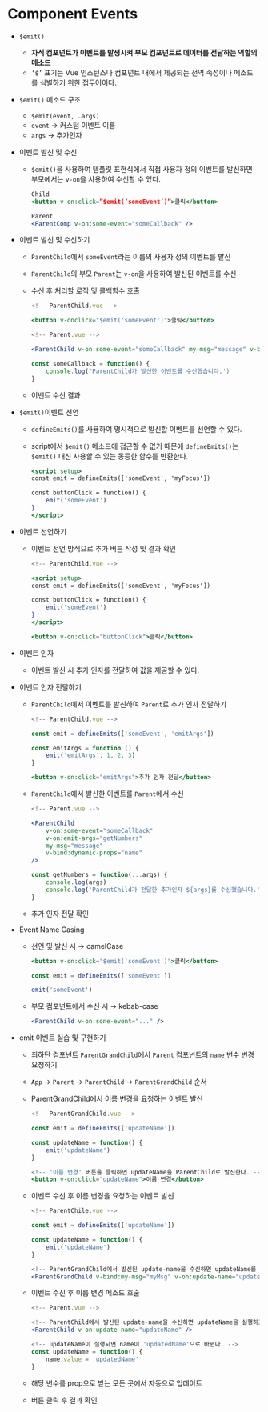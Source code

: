 # Component Events

- `$emit()`
    - **자식 컴포넌트가 이벤트를 발생시켜 부모 컴포넌트로 데이터를 전달하는 역할의 메소드**
    - `‘$’` 표기는 Vue 인스턴스나 컴포넌트 내에서 제공되는 전역 속성이나 메소드를 식별하기 위한 접두어이다.
- `$emit()` 메소드 구조
    - `$emit(event, …args)`
    - `event` → 커스텀 이벤트 이름
    - `args` → 추가인자
- 이벤트 발신 및 수신
    - `$emit()`을 사용하여 템플릿 표현식에서 직접 사용자 정의 이벤트를 발신하면 부모에서는 `v-on`을 사용하여 수신할 수 있다.
        
        ```jsx
        Child
        <button v-on:click=”$emit(’someEvent’)”>클릭</button>
        
        Parent
        <ParentComp v-on:some-event="someCallback" />
        ```
        
- 이벤트 발신 및 수신하기
    - `ParentChild`에서 `someEvent`라는 이름의 사용자 정의 이벤트를 발신
    - `ParentChild`의 부모 `Parent`는 `v-on`을 사용하여 발신된 이벤트를 수신
    - 수신 후 처리할 로직 및 콜백함수 호출
        
        ```jsx
        <!-- ParentChild.vue -->
        
        <button v-onclick="$emit('someEvent')">클릭</button>
        
        <!-- Parent.vue -->
        
        <ParentChild v-on:some-event="someCallback" my-msg="message" v-bind:dynamic-props="name" />
        
        const someCallback = function() {
        	console.log("ParentChild가 발신한 이벤트를 수신했습니다.')
        }
        ```
        
    - 이벤트 수신 결과
- `$emit()`이벤트 선언
    - `defineEmits()`를 사용하여 명시적으로 발신할 이벤트를 선언할 수 있다.
    - script에서 `$emit()` 메소드에 접근할 수 없기 때문에 `defineEmits()`는 `$emit()` 대신 사용할 수 있는 동등한 함수를 반환한다.
        
        ```jsx
        <script setup>
        const emit = defineEmits(['someEvent', 'myFocus'])
        
        const buttonClick = function() {
        	emit('someEvent')
        }
        </script>
        ```
        
- 이벤트 선언하기
    - 이벤트 선언 방식으로 추가 버튼 작성 및 결과 확인
        
        ```jsx
        <!-- ParentChild.vue -->
        
        <script setup>
        const emit = defineEmits(['someEvent', 'myFocus'])
        
        const buttonClick = function() {
        	emit('someEvent')
        }
        </script>
        
        <button v-on:click="buttonClick">클릭</button>
        ```
        
- 이벤트 인자
    - 이벤트 발신 시 추가 인자를 전달하여 값을 제공할 수 있다.
- 이벤트 인자 전달하기
    - `ParentChild`에서 이벤트를 발신하여 `Parent`로 추가 인자 전달하기
        
        ```jsx
        <!-- ParentChild.vue -->
        
        const emit = defineEmits(['someEvent', 'emitArgs'])
        
        const emitArgs = function () {
        	emit('emitArgs', 1, 2, 3)
        }
        
        <button v-on:click="emitArgs">추가 인자 전달</button>
        ```
        
    - `ParentChild`에서 발신한 이벤트를 `Parent`에서 수신
        
        ```jsx
        <!-- Parent.vue -->
        
        <ParentChild
        	v-on:some-event="someCallback"
        	v-on:emit-args="getNumbers"
        	my-msg="message"
        	v-bind:dynamic-props="name"
        />
        
        const getNumbers = function(...args) {
        	console.log(args)
        	console.log('ParentChild가 전달한 추가인자 ${args}를 수신했습니다.')
        }
        ```
        
    - 추가 인자 전달 확인
- Event Name Casing
    - 선언 및 발신 시 → camelCase
        
        ```jsx
        <button v-on:click="$emit('someEvent')">클릭</button>
        
        const emit = defineEmits(['someEvent'])
        
        emit('someEvent')
        ```
        
    - 부모 컴포넌트에서 수신 시 → kebab-case
        
        ```jsx
        <ParentChild v-on:sone-event="..." />
        ```
        
- emit 이벤트 실습 및 구현하기
    - 최하단 컴포넌트 `ParentGrandChild`에서 `Parent` 컴포넌트의 `name` 변수 변경 요청하기
    - `App` → `Parent` → `ParentChild` → `ParentGrandChild` 순서
    - ParentGrandChild에서 이름 변경을 요청하는 이벤트 발신
        
        ```jsx
        <!-- ParentGrandChild.vue -->
        
        const emit = defineEmits(['updateName'])
        
        const updateName = function() {
        	emit('updateName')
        }
        
        <!-- '이름 변경' 버튼을 클릭하면 updateName을 ParentChild로 발신한다. -->
        <button v-on:click="updateName">이름 변경</button>
        ```
        
    - 이벤트 수신 후 이름 변경을 요청하는 이벤트 발신
        
        ```jsx
        <!-- ParentChile.vue -->
        
        const emit = defineEmits(['updateName'])
        
        const updateName = function() {
        	emit('updateName')
        }
        
        <!-- ParentGrandChild에서 발신된 update-name을 수신하면 updateName를 실행한다. -->
        <ParentGrandChild v-bind:my-msg="myMsg" v-on:update-name="updateName" />
        ```
        
    - 이벤트 수신 후 이름 변경 메소드 호출
        
        ```jsx
        <!-- Parent.vue -->
        
        <!-- ParentChild에서 발신된 update-name을 수신하면 updateName을 실행하고 -->
        <ParentChild v-on:update-name="updateName" />
        
        <!-- updateName이 실행되면 name이 'updatedName'으로 바뀐다. -->
        const updateName = function() {
        	name.value = 'updatedName'
        }
        ```
        
    - 해당 변수를 prop으로 받는 모든 곳에서 자동으로 업데이트
    - 버튼 클릭 후 결과 확인